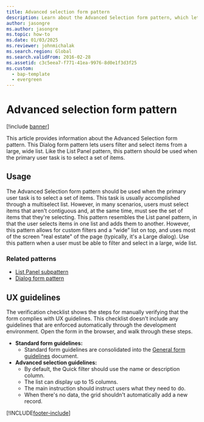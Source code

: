 ```yaml
---
title: Advanced selection form pattern
description: Learn about the Advanced Selection form pattern, which lets users filter and select items from a large, wide list.
author: jasongre
ms.author: jasongre
ms.topic: how-to
ms.date: 01/03/2025
ms.reviewer: johnmichalak
ms.search.region: Global
ms.search.validFrom: 2016-02-28
ms.assetid: c3c5eea7-f771-41ea-9976-8d0e1f3d3f25
ms.custom: 
  - bap-template
  - evergreen
---
```


# Advanced selection form pattern

[!include [banner](../includes/banner.md)]

This article provides information about the Advanced Selection form pattern. This Dialog form pattern lets users filter and select items from a large, wide list. Like the List Panel pattern, this pattern should be used when the primary user task is to select a set of items.

## Usage

The Advanced Selection form pattern should be used when the primary user task is to select a set of items. This task is usually accomplished through a multiselect list. However, in many scenarios, users must select items that aren't contiguous and, at the same time, must see the set of items that they're selecting. This pattern resembles the List panel pattern, in that the user selects items in one list and adds them to another. However, this pattern allows for custom filters and a “wide” list on top, and uses most of the screen "real estate" of the page (typically, it's a Large dialog). Use this pattern when a user must be able to filter and select in a large, wide list.

### Related patterns

-   [List Panel subpattern](list-panel-subpattern.md)
-   [Dialog form pattern](dialog-form-pattern.md)

## UX guidelines
The verification checklist shows the steps for manually verifying that the form complies with UX guidelines. This checklist doesn’t include any guidelines that are enforced automatically through the development environment. Open the form in the browser, and walk through these steps.

-   **Standard form guidelines:**
    -   Standard form guidelines are consolidated into the [General form guidelines](general-form-guidelines.md) document.
-   **Advanced selection guidelines:**
    -   By default, the Quick filter should use the name or description column.
    -   The list can display up to 15 columns.
    -   The main instruction should instruct users what they need to do.
    -   When there's no data, the grid shouldn't  automatically add a new record.





[!INCLUDE[footer-include](../../../includes/footer-banner.md)]
